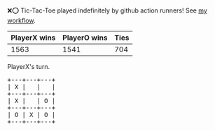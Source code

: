 :x::o: Tic-Tac-Toe played indefinitely by github action runners! See [my workflow](.github/workflows/play.yaml).

|PlayerX wins|PlayerO wins|Ties|
|-|-|-|
|1563|1541|704|

PlayerX's turn.

<pre>
+---+---+---+
| X |   |   |
+---+---+---+
| X |   | O |
+---+---+---+
| O | X | O |
+---+---+---+
</pre>